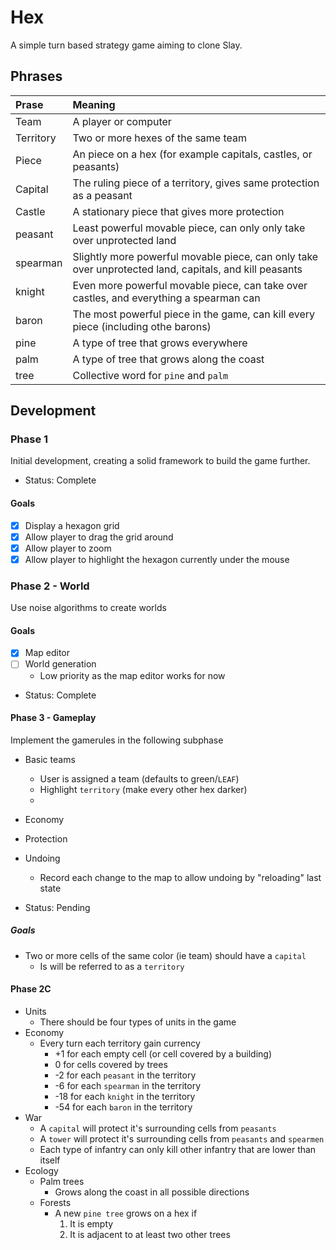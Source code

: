 # Hex 

A simple turn based strategy game aiming to clone Slay.

## Phrases

| Prase | Meaning |
|:---|:---|
| Team | A player or computer |
| Territory | Two or more hexes of the same team |
| Piece | An piece on a hex (for example capitals, castles, or peasants) | 
| Capital | The ruling piece of a territory, gives same protection as a peasant |
| Castle | A stationary piece that gives more protection |
| peasant | Least powerful movable piece, can only only take over unprotected land |
| spearman | Slightly more powerful movable piece, can only take over unprotected land, capitals, and kill peasants |
| knight | Even more powerful movable piece, can take over castles, and everything a spearman can |
| baron | The most powerful piece in the game, can kill every piece (including othe barons) |
| pine | A type of tree that grows everywhere |
| palm | A type of tree that grows along the coast |
| tree | Collective word for `pine` and `palm` |

## Development

### Phase 1

Initial development, creating a solid framework to build the game further. 

* Status: Complete

#### Goals

* [x] Display a hexagon grid
* [x] Allow player to drag the grid around
* [x] Allow player to zoom
* [x] Allow player to highlight the hexagon currently under the mouse

### Phase 2 - World 

Use noise algorithms to create worlds

#### Goals

* [X] Map editor
* [ ] World generation
    * Low priority as the map editor works for now

* Status: Complete

#### Phase 3 - Gameplay

Implement the gamerules in the following subphase

* Basic teams
    * User is assigned a team (defaults to green/`LEAF`)
    * Highlight `territory` (make every other hex darker)
    * 
* Economy
* Protection
* Undoing
    * Record each change to the map to allow undoing by "reloading" last state

* Status: Pending

##### Goals

* Two or more cells of the same color (ie team) should have a `capital`
    * Is will be referred to as a `territory`

#### Phase 2C
* Units
    * There should be four types of units in the game
* Economy
    * Every turn each territory gain currency
        * +1 for each empty cell (or cell covered by a building)
        * 0 for cells covered by trees
        * -2 for each `peasant` in the territory
        * -6 for each `spearman` in the territory
        * -18 for each `knight` in the territory
        * -54 for each `baron` in the territory
* War
    * A `capital` will protect it's surrounding cells from `peasants`
    * A `tower` will protect it's surrounding cells from `peasants` and `spearmen`
    * Each type of infantry can only kill other infantry that are lower than itself
* Ecology
    * Palm trees
        * Grows along the coast in all possible directions
    * Forests
        * A new `pine tree` grows on a hex if
            1. It is empty
            2. It is adjacent to at least two other trees
